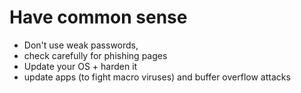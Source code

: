 # Have common sense 

- Don't use weak passwords, 
- check carefully for phishing pages
- Update your OS + harden it
- update apps (to fight macro viruses) and buffer overflow attacks 

